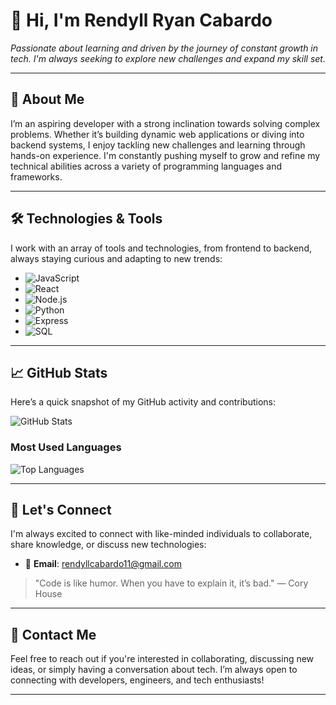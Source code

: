 # 👋 Hi, I'm **Rendyll Ryan Cabardo**  
*Passionate about learning and driven by the journey of constant growth in tech. I'm always seeking to explore new challenges and expand my skill set.*

---

## 🚀 About Me
I’m an aspiring developer with a strong inclination towards solving complex problems. Whether it’s building dynamic web applications or diving into backend systems, I enjoy tackling new challenges and learning through hands-on experience. I'm constantly pushing myself to grow and refine my technical abilities across a variety of programming languages and frameworks.

---

## 🛠️ Technologies & Tools
I work with an array of tools and technologies, from frontend to backend, always staying curious and adapting to new trends:

- ![JavaScript](https://img.shields.io/badge/JavaScript-ES6-F7DF1E?style=flat&logo=javascript&logoColor=black)
- ![React](https://img.shields.io/badge/React-React-61DAFB?style=flat&logo=react&logoColor=white)
- ![Node.js](https://img.shields.io/badge/Node.js-8CC84B?style=flat&logo=node.js&logoColor=white)
- ![Python](https://img.shields.io/badge/Python-3776AB?style=flat&logo=python&logoColor=white)
- ![Express](https://img.shields.io/badge/Express-000000?style=flat&logo=express&logoColor=white)
- ![SQL](https://img.shields.io/badge/SQL-003B57?style=flat&logo=mysql&logoColor=white)

---

## 📈 GitHub Stats

Here’s a quick snapshot of my GitHub activity and contributions:

![GitHub Stats](https://github-readme-stats.vercel.app/api?username=rrndxx&show_icons=true&theme=radical)

### Most Used Languages

![Top Languages](https://github-readme-stats.vercel.app/api/top-langs/?username=rrndxx&layout=compact&theme=radical)

---

## 🤝 Let's Connect
I'm always excited to connect with like-minded individuals to collaborate, share knowledge, or discuss new technologies:

- 📧 **Email**: [rendyllcabardo11@gmail.com](mailto:rendyllcabardo11@gmail.com)

> "Code is like humor. When you have to explain it, it’s bad." — Cory House

---

## 📧 Contact Me
Feel free to reach out if you're interested in collaborating, discussing new ideas, or simply having a conversation about tech. I’m always open to connecting with developers, engineers, and tech enthusiasts!

---

